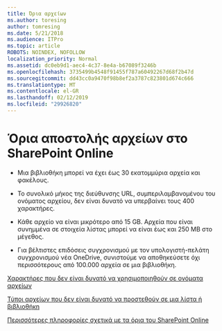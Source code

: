 ```yaml
---
title: Όρια αρχείων
ms.author: toresing
author: tomresing
ms.date: 5/21/2018
ms.audience: ITPro
ms.topic: article
ROBOTS: NOINDEX, NOFOLLOW
localization_priority: Normal
ms.assetid: dc0eb9d1-aec4-4c37-8e4a-b67089f3246b
ms.openlocfilehash: 3735499b4548f91455f787a60492267d68f2b47d
ms.sourcegitcommit: dd43cc0a9470f98b8ef2a3787c823801d674c666
ms.translationtype: MT
ms.contentlocale: el-GR
ms.lasthandoff: 02/12/2019
ms.locfileid: "29926820"
---
```

# <a name="file-upload-limits-in-sharepoint-online"></a>Όρια αποστολής αρχείων στο SharePoint Online

- Μια βιβλιοθήκη μπορεί να έχει έως 30 εκατομμύρια αρχεία και φακέλους.
    
- Το συνολικό μήκος της διεύθυνσης URL, συμπεριλαμβανομένου του ονόματος αρχείου, δεν είναι δυνατό να υπερβαίνει τους 400 χαρακτήρες.
    
- Κάθε αρχείο να είναι μικρότερο από 15 GB. Αρχεία που είναι συνημμένα σε στοιχεία λίστας μπορεί να είναι έως και 250 MB στο μέγεθος.
    
- Για βέλτιστες επιδόσεις συγχρονισμού με τον υπολογιστή-πελάτη συγχρονισμού νέα OneDrive, συνιστούμε να αποθηκεύσετε όχι περισσότερους από 100.000 αρχεία σε μια βιβλιοθήκη. 
    
[Χαρακτήρες που δεν είναι δυνατό να χρησιμοποιηθούν σε ονόματα αρχείων](https://go.microsoft.com/fwlink/?linkid=866430)
  
[Τύποι αρχείων που δεν είναι δυνατό να προστεθούν σε μια λίστα ή βιβλιοθήκη](https://go.microsoft.com/fwlink/?linkid=273757)
  
[Περισσότερες πληροφορίες σχετικά με τα όρια του SharePoint Online](https://go.microsoft.com/fwlink/?linkid=271273)
  

